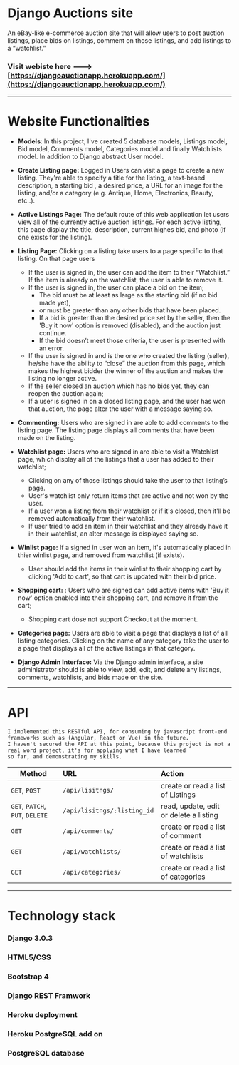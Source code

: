# Django Auctions site

An eBay-like e-commerce auction site that will allow users to post auction listings, place bids on listings, comment on those listings, and add listings to a “watchlist.”


### Visit webiste here ---> [https://djangoauctionapp.herokuapp.com/](https://djangoauctionapp.herokuapp.com/)

------------------------------------------------------------------------------------------

# Website Functionalities

- **Models**: In this project, I've created 5 database models, Listings model, Bid model, Comments model, Categories model and finally Watchlists model. In addition to Django abstract User model.

- **Create Listing page:** Logged in Users can visit a page to create a new listing. They're able to specify a title for the listing, a text-based description, a starting bid , a desired price, a URL for an image for the listing, and/or a category (e.g. Antique, Home, Electronics, Beauty, etc..).
 
- **Active Listings Page:** The default route of this web application let users view all of the currently active auction listings. For each active listing, this page  display the title, description, current highes bid, and photo (if one exists for the listing).

- **Listing Page:** Clicking on a listing take users to a page specific to that listing. On that page users
     - If the user is signed in, the user can add the item to their “Watchlist.” If the item is already on the watchlist, the user is able to remove it.
     - If the user is signed in, the user can place a bid on the item;
         - The bid must be at least as large as the starting bid (if no bid made yet), 
         - or must be greater than any other bids that have been placed. 
         - If a bid is greater than the desired price set by the seller, then the 'Buy it now' option is removed (disabled), and the auction just continue.
         - If the bid doesn’t meet those criteria, the user is presented with an error.
     - If the user is signed in and is the one who created the listing (seller), he/she have the ability to “close” the auction from this page, which makes the highest bidder the winner of the auction and makes the listing no longer active.
     -  If the seller closed an auction which has no bids yet, they can reopen the auction again;
     -  If a user is signed in on a closed listing page, and the user has won that auction, the page alter the user with a message saying so.
            
            
- **Commenting:**  Users who are signed in are able to add comments to the listing page. The listing page displays all comments that have been made on the listing.

- **Watchlist page:** Users who are signed in are able to visit a Watchlist page, which display all of the listings that a user has added to their watchlist;
    -  Clicking on any of those listings should take the user to that listing’s page.
    -  User's watchlist only return items that are active and not won by the user.
    -  If a user won a listing from their watchlist or if it's closed, then it'll be removed automatically from their watchlist.
    -  If user tried to add an item in their watchlist and they already have it in their watchlist, an alter message is displayed saying so.

 - **Winlist page:** If a signed in user won an item, it's automatically placed in thier winlist page, and removed from watchlist (if exists).
    - User should add the items in their winlist to their shopping cart by clicking 'Add to cart', so that cart is updated with their bid price.
     
 - **Shopping cart:** : Users who are signed can add active items with 'Buy it now' option enabled into their shopping cart, and remove it from the cart;
    - Shopping cart dose not support Checkout at the moment.
       
 - **Categories page:** Users are able to visit a page that displays a list of all listing categories. Clicking on the name of any category take the user to a page that displays all of the active listings in that category.

 - **Django Admin Interface:** Via the Django admin interface, a site administrator should is able to view, add, edit, and delete any listings, comments, watchlists, and bids made on the site.

-------------------------

# API 


```
I implemented this RESTful API, for consuming by javascript front-end frameworks such as (Angular, React or Vue) in the future.
I haven't secured the API at this point, because this project is not a real word project, it's for applying what I have learned 
so far, and demonstrating my skills.
```

| Method                        | URL                   | Action
| ----------------------------- |:------------------- |:------------------------------------------------------------------------------------|
| `GET`, `POST`| `/api/lisitngs/` | create or read a list of Listings
| `GET`, `PATCH`, `PUT`, `DELETE` | `/api/lisitngs/:listing_id` |  read, update, edit or delete a listing |
| `GET` | `/api/comments/` | create or read a list of comment |
| `GET` | `/api/watchlists/` | create or read a list of watchlists|
| `GET` | `/api/categories/` | create or read a list of categories

-----

# Technology stack

### Django 3.0.3
### HTML5/CSS
### Bootstrap 4
### Django REST Framwork
### Heroku deployment
### Heroku PostgreSQL add on
### PostgreSQL database


